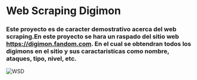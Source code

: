 # Web Scraping Digimon

### Este proyecto es de caracter demostrativo acerca del web scraping.En este proyecto se hara un raspado del sitio web https://digimon.fandom.com. En el cual se obtendran todos los digimons en el sitio y sus caractaristicas como nombre, ataques, tipo, nivel, etc.

![WSD](https://github.com/Ivan-Herrera-Garcia/Web-Scraping/assets/71898783/628561fb-e15d-4331-bb1b-9e06aec15278)

